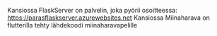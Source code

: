 Kansiossa FlaskServer on palvelin, joka pyörii osoitteessa: https://parasflaskserver.azurewebsites.net
Kansiossa Miinaharava on flutterilla tehty lähdekoodi miinaharavapelille
